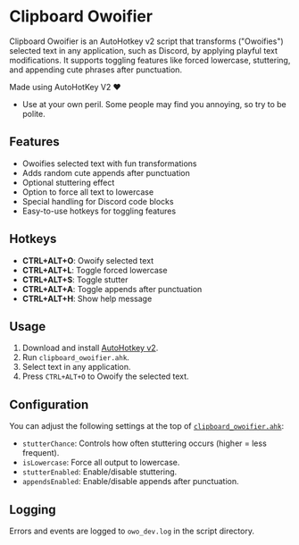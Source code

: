 # Clipboard Owoifier

Clipboard Owoifier is an AutoHotkey v2 script that transforms ("Owoifies") selected text in any application, such as Discord, by applying playful text modifications. It supports toggling features like forced lowercase, stuttering, and appending cute phrases after punctuation.

Made using AutoHotKey V2 ❤

* Use at your own peril. Some people may find you annoying, so try to be polite.

## Features

- Owoifies selected text with fun transformations
- Adds random cute appends after punctuation
- Optional stuttering effect
- Option to force all text to lowercase
- Special handling for Discord code blocks
- Easy-to-use hotkeys for toggling features

## Hotkeys

- **CTRL+ALT+O**: Owoify selected text
- **CTRL+ALT+L**: Toggle forced lowercase
- **CTRL+ALT+S**: Toggle stutter
- **CTRL+ALT+A**: Toggle appends after punctuation
- **CTRL+ALT+H**: Show help message

## Usage

1. Download and install [AutoHotkey v2](https://www.autohotkey.com/).
2. Run `clipboard_owoifier.ahk`.
3. Select text in any application.
4. Press `CTRL+ALT+O` to Owoify the selected text.

## Configuration

You can adjust the following settings at the top of [`clipboard_owoifier.ahk`](clipboard_owoifier.ahk):

- `stutterChance`: Controls how often stuttering occurs (higher = less frequent).
- `isLowercase`: Force all output to lowercase.
- `stutterEnabled`: Enable/disable stuttering.
- `appendsEnabled`: Enable/disable appends after punctuation.

## Logging

Errors and events are logged to `owo_dev.log` in the script directory.